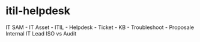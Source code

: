 # itil-helpdesk
 IT SAM - IT Asset - ITIL - Helpdesk - Ticket - KB - Troubleshoot - Proposale Internal IT Lead ISO vs Audit
